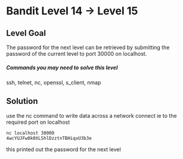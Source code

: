 # Bandit Level 14 → Level 15
## Level Goal

The password for the next level can be retrieved by submitting the password of the current level to port 30000 on localhost.
##### Commands you may need to solve this level

ssh, telnet, nc, openssl, s_client, nmap

## Solution
 use the nc command to write data across a network connect ie to the required port on localhost
```
nc localhost 30000
4wcYUJFw0k0XLShlDzztnTBHiqxU3b3e
```
this printed out the password for the next level 
